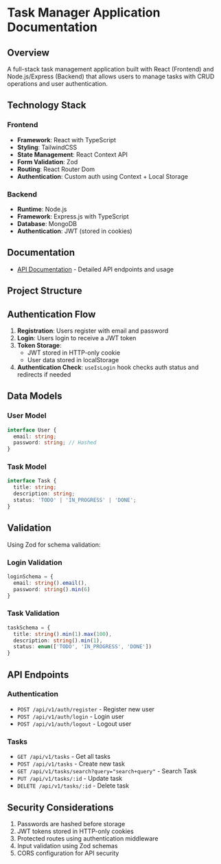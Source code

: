# Task Manager Application Documentation

## Overview
A full-stack task management application built with React (Frontend) and Node.js/Express (Backend) that allows users to manage tasks with CRUD operations and user authentication.

## Technology Stack
### Frontend
- **Framework**: React with TypeScript
- **Styling**: TailwindCSS
- **State Management**: React Context API
- **Form Validation**: Zod
- **Routing**: React Router Dom
- **Authentication**: Custom auth using Context + Local Storage

### Backend
- **Runtime**: Node.js
- **Framework**: Express.js with TypeScript
- **Database**: MongoDB
- **Authentication**: JWT (stored in cookies)

## Documentation
- [API Documentation](./API.md) - Detailed API endpoints and usage

## Project Structure

## Authentication Flow
1. **Registration**: Users register with email and password
2. **Login**: Users login to receive a JWT token
3. **Token Storage**: 
   - JWT stored in HTTP-only cookie
   - User data stored in localStorage
4. **Authentication Check**: `useIsLogin` hook checks auth status and redirects if needed

## Data Models

### User Model
```typescript
interface User {
  email: string;
  password: string; // Hashed
}
```

### Task Model
```typescript
interface Task {
  title: string;
  description: string;
  status: 'TODO' | 'IN_PROGRESS' | 'DONE';
}
```

## Validation
Using Zod for schema validation:

### Login Validation
```typescript
loginSchema = {
  email: string().email(),
  password: string().min(6)
}
```

### Task Validation
```typescript
taskSchema = {
  title: string().min(1).max(100),
  description: string().min(1),
  status: enum(['TODO', 'IN_PROGRESS', 'DONE'])
}
```

## API Endpoints

### Authentication
- `POST /api/v1/auth/register` - Register new user
- `POST /api/v1/auth/login` - Login user
- `POST /api/v1/auth/logout` - Logout user

### Tasks
- `GET /api/v1/tasks` - Get all tasks
- `POST /api/v1/tasks` - Create new task
- `GET /api/v1/tasks/search?query="search+query"` - Search Task
- `PUT /api/v1/tasks/:id` - Update task
- `DELETE /api/v1/tasks/:id` - Delete task

## Security Considerations
1. Passwords are hashed before storage
2. JWT tokens stored in HTTP-only cookies
3. Protected routes using authentication middleware
4. Input validation using Zod schemas
5. CORS configuration for API security
